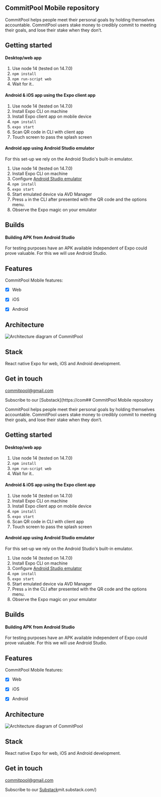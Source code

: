 ##  CommitPool Mobile repository

CommitPool helps people meet their personal goals by holding themselves accountable. CommitPool users stake money to credibly commit to meeting their goals, and lose their stake when they don’t.

## Getting started

#### Desktop/web app
1. Use node 14 (tested on 14.7.0)
2. ```npm install```
3. ```npm run-script web``` 
4. Wait for it..

#### Android & iOS app using the Expo client app

1. Use node 14 (tested on 14.7.0)
2. Install Expo CLI on machine
3. Install Expo client app on mobile device
4. ```npm install```
4. ```expo start```
5. Scan QR code in CLI with client app
6. Touch screen to pass the splash screen

#### Android app using Android Studio emulator 

For this set-up we rely on the Android Studio's built-in emulator. 

1. Use node 14 (tested on 14.7.0)
2. Install Expo CLI on machine
3. Configure [Android Studio emulator](https://docs.expo.io/workflow/android-studio-emulator/)
4. ```npm install```
5. ```expo start```
6. Start emulated device via AVD Manager
7. Press `a` in the CLI after presented with the QR code and the options menu.
8. Observe the Expo magic on your emulator

## Builds

#### Building APK from Android Studio
For testing purposes have an APK available independent of Expo could prove valuable. For this we will use Android Studio.



## Features

CommitPool Mobile features:

- [x] Web
- [x] iOS
- [x] Android


## Architecture

![Architecture diagram of CommitPool](/documentation/architecture.png "Architecture diagram")

## Stack

React native
Expo for web, iOS and Android development.

## Get in touch

<commitpool@gmail.com>

Subscribe to our [Substack](https://com##  CommitPool Mobile repository

CommitPool helps people meet their personal goals by holding themselves accountable. CommitPool users stake money to credibly commit to meeting their goals, and lose their stake when they don’t.

## Getting started

#### Desktop/web app
1. Use node 14 (tested on 14.7.0)
2. ```npm install```
3. ```npm run-script web``` 
4. Wait for it..

#### Android & iOS app using the Expo client app

1. Use node 14 (tested on 14.7.0)
2. Install Expo CLI on machine
3. Install Expo client app on mobile device
4. ```npm install```
4. ```expo start```
5. Scan QR code in CLI with client app
6. Touch screen to pass the splash screen

#### Android app using Android Studio emulator 

For this set-up we rely on the Android Studio's built-in emulator. 

1. Use node 14 (tested on 14.7.0)
2. Install Expo CLI on machine
3. Configure [Android Studio emulator](https://docs.expo.io/workflow/android-studio-emulator/)
4. ```npm install```
5. ```expo start```
6. Start emulated device via AVD Manager
7. Press `a` in the CLI after presented with the QR code and the options menu.
8. Observe the Expo magic on your emulator

## Builds

#### Building APK from Android Studio
For testing purposes have an APK available independent of Expo could prove valuable. For this we will use Android Studio.



## Features

CommitPool Mobile features:

- [x] Web
- [x] iOS
- [x] Android


## Architecture

![Architecture diagram of CommitPool](/documentation/architecture.png "Architecture diagram")

## Stack

React native
Expo for web, iOS and Android development.

## Get in touch

<commitpool@gmail.com>

Subscribe to our [Substack](https://commit.substack.com/)mit.substack.com/)

